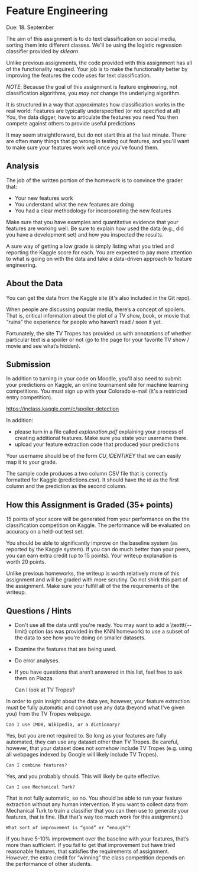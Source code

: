 Feature Engineering
=

Due: 18. September

The aim of this assignment is to do text classification on social media,
sorting them into different classes.  We'll be using the logistic regression
classifier provided by *sklearn*.

Unlike previous assignments, the code provided with this assignment has all of
the functionality required.  Your job is to make the functionality better by
improving the features the code uses for text classification.

*NOTE*: Because the goal of this assignment is feature engineering, not
classification algorithms, you _may not_ change the underlying algorithm.

It is structured in a way that approximates how classification works in the real
world: Features are typically underspecified (or not specified at all) You, the
data digger, have to articulate the features you need You then compete against
others to provide useful predictions

It may seem straightforward, but do not start this at the last minute.  There
are often many things that go wrong in testing out features, and you'll want to
make sure your features work well once you've found them.

Analysis
--------------

The job of the written portion of the homework is to convince the grader that:
* Your new features work
* You understand what the new features are doing
* You had a clear methodology for incorporating the new features

Make sure that you have examples and quantitative evidence that your
features are working well.  Be sure to explain how used the data
(e.g., did you have a development set) and how you inspected the
results.

A sure way of getting a low grade is simply listing what you tried and
reporting the Kaggle score for each.  You are expected to pay more
attention to what is going on with the data and take a data-driven
approach to feature engineering.

About the Data
--------------

You can get the data from the Kaggle site (it's also included in the Git repo).

When people are discussing popular media, there’s a concept of spoilers.  That
is, critical information about the plot of a TV show, book, or movie that
“ruins” the experience for people who haven’t read / seen it yet.

Fortunately, the site TV Tropes has provided us with annotations of whether
particular text is a spoiler or not (go to the page for your favorite TV show /
movie and see what’s hidden).

Submission
-----------

In addition to turning in your code on Moodle, you'll also need to submit your
predictions on Kaggle, an online tournament site for machine learning
competitions.  You must sign up with your Colorado e-mail (it's a restricted
entry competition).

https://inclass.kaggle.com/c/spoiler-detection

In addition:
* please turn in a file called _explanation.pdf_ explaining your process of
  creating additional features.  Make sure you state your username there.
* upload your feature extraction code that produced your predictions

Your username should be of the form _CU\_IDENTIKEY_
that we can easily map it to your grade.

The sample code produces a two column CSV file that is correctly formatted for Kaggle (predictions.csv).  It should have the id as the first column and the prediction as the second column.

How this Assignment is Graded (35+ points)
------------------------------

15 points of your score will be generated from your performance on the
the classification competition on Kaggle.  The performance will be
evaluated on accuracy on a held-out test set.

You should be able to significantly
improve on the baseline system (as reported by the Kaggle system).  If you can
do much better than your peers, you can earn extra credit (up to 15 points).
Your writeup explanation is worth 20 points.

Unlike previous homeworks, the writeup is worth relatively more of
this assignment and will be graded with more scrutiny.  Do not shirk
this part of the assignment.  Make sure your fulfill all of the the
requirements of the writeup.

Questions / Hints
----------------

* Don't use all the data until you're ready.  You may want to add a \texttt{--limit}
  option (as was provided in the KNN homework) to use a subset of the data to see how you're doing on smaller
  datasets.
* Examine the features that are being used.
* Do error analyses.
* If you have questions that aren’t answered in this list, feel free to ask them
  on Piazza.


    Can I look at TV Tropes?

In order to gain insight about the data yes, however, your feature extraction must be fully automatic and cannot use any data (beyond what I've given you) from the TV Tropes webpage.

    Can I use IMDB, Wikipedia, or a dictionary?

Yes, but you are not required to. So long as your features are fully automated, they can use any dataset other than TV Tropes. Be careful, however, that your dataset does not somehow include TV Tropes (e.g. using all webpages indexed by Google will likely include TV Tropes).

    Can I combine features?

Yes, and you probably should. This will likely be quite effective.

    Can I use Mechanical Turk?

That is not fully automatic, so no. You should be able to run your feature extraction without any human intervention.  If you want to collect data from Mechanical Turk to train a classifier that you can then use to generate your features, that is fine.  (But that’s way too much work for this assignment.)

    What sort of improvement is “good” or “enough”?

If you have 5-10% improvement over the baseline with your features, that’s more than sufficient.  If you fail to get that improvement but have tried reasonable features, that satisfies the requirements of assignment.  However, the extra credit for “winning” the class competition depends on the performance of other students.